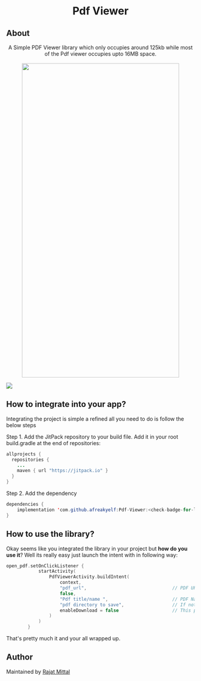 <h1 align="center">Pdf Viewer</h1>

## About

<p align="center">
A Simple PDF Viewer library which only occupies around 125kb while most of the Pdf viewer occupies upto 16MB space.
</br>
</br>
<img src="https://raw.githubusercontent.com/afreakyelf/Pdf-Viewer/master/Screenshot_2020-07-11-23-59-31-606_com.rajat.pdfviewer.jpg" width="420" height="840" />
</p>

[![](https://jitpack.io/v/afreakyelf/Pdf-Viewer.svg)](https://jitpack.io/#afreakyelf/Pdf-Viewer)

## How to integrate into your app?
Integrating the project is simple a refined all you need to do is follow the below steps

Step 1. Add the JitPack repository to your build file. Add it in your root build.gradle at the end of repositories:

```java
allprojects {
  repositories {
    ...
    maven { url "https://jitpack.io" }
  }
}
```
Step 2. Add the dependency
```java
dependencies {
    implementation 'com.github.afreakyelf:Pdf-Viewer:<check-badge-for-latest-version>'
}
```

## How to use the library?
Okay seems like you integrated the library in your project but **how do you use it**? Well its really easy just launch the intent with in following way:

```kotlin
open_pdf.setOnClickListener {
            startActivity(
                PdfViewerActivity.buildIntent(
                    context,                                                                      
                    "pdf_url",                                // PDF URL in String format
                    false,
                    "Pdf title/name ",                        // PDF Name/Title in String format
                    "pdf directory to save",                  // If nothing specific, Put "" it will save to Downloads
                    enableDownload = false                    // This param is true by defualt.
                )
            )
        }
```

That's pretty much it and your all wrapped up.

## Author
Maintained by [Rajat Mittal](https://www.github.com/afreakyelf)
